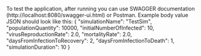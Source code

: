To test the application, after running you can use SWAGGER documentation (http://localhost:8080/swagger-ui.html) or Postman.
Example body value JSON should look like this: 
  {
    "simulationName": "TestSim",
    "populationQuantity": 10000,
    "initialNumberOfInfected": 10,
    "virusReproductionRate": 2.0,
    "mortalityRate": 2.0,
    "daysFromInfectionToRecovery": 2,
    "daysFromInfectionToDeath": 1,
    "simulationDuration": 10
  }
